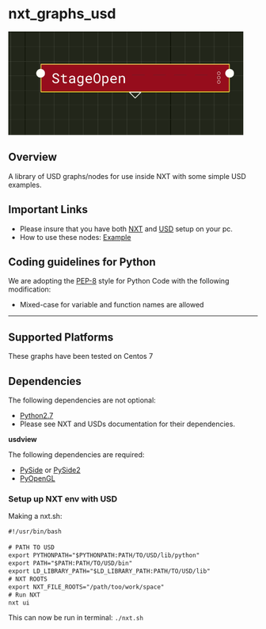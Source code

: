# nxt_graphs_usd

![Alt text](images/stageopen.PNG?raw=true "StageOpen")

## Overview

A library of USD graphs/nodes for use inside NXT with some simple USD examples. 

## Important Links

 - Please insure that you have both [NXT](https://nxt-dev.github.io/) and [USD](https://github.com/PixarAnimationStudios/USD) setup on your pc.
 - How to use these nodes: [Example](Example.md) 

## Coding guidelines for Python

We are adopting the [PEP-8](https://www.python.org/dev/peps/pep-0008) style for Python Code with the following modification:
* Mixed-case for variable and function names are allowed 

____________________________________

Supported Platforms
-------------------

These graphs have been tested on Centos 7

Dependencies
------------

The following dependencies are not optional:
 - [Python2.7](https://python.org)
 - Please see NXT and USDs documentation for their dependencies.

**usdview**

The following dependencies are required:

 - [PySide](http://wiki.qt.io/PySide) or [PySide2](http://wiki.qt.io/PySide2)
 - [PyOpenGL](https://pypi.python.org/pypi/PyOpenGL/)

### Setup up NXT env with USD

Making a nxt.sh:
```
#!/usr/bin/bash

# PATH TO USD
export PYTHONPATH="$PYTHONPATH:PATH/TO/USD/lib/python"
export PATH="$PATH:PATH/TO/USD/bin"
export LD_LIBRARY_PATH="$LD_LIBRARY_PATH:PATH/TO/USD/lib"
# NXT ROOTS
export NXT_FILE_ROOTS="/path/too/work/space"
# Run NXT
nxt ui
```

This can now be run in terminal: ``` ./nxt.sh ```

